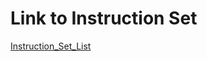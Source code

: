 # Link to Instruction Set

[Instruction_Set_List](https://docs.google.com/spreadsheets/d/16WYZS49vRXyFOup-oqC3DH5sELD9urt1OIHrQN269nk/edit?usp=sharing)
